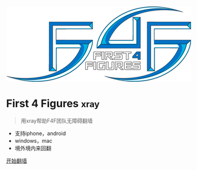 <!-- _coverpage.md -->

![logo](images/logo.png)

# First 4 Figures <small>xray</small>

> 用xray帮助F4F团队无障碍翻墙

- 支持iphone，android
- windows，mac
- 境外境内来回翻



[开始翻墙](#关于科学上网)
